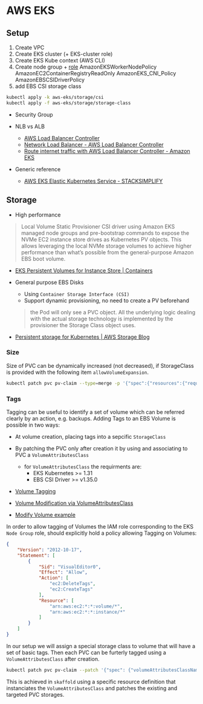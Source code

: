 # AWS EKS

## Setup

1. Create VPC
2. Create EKS cluster (+ EKS-cluster role)
3. Create EKS Kube context (AWS CLI)
4. Create node group + [role](https://docs.aws.amazon.com/eks/latest/userguide/create-node-role.html)
  AmazonEKSWorkerNodePolicy
  AmazonEC2ContainerRegistryReadOnly
  AmazonEKS_CNI_Policy
  AmazonEBSCSIDriverPolicy
5. add EBS CSI storage class

  ```bash
  kubectl apply -k aws-eks/storage/csi
  kubectl apply -f aws-eks/storage/storage-class
  ```

* Security Group
* NLB vs ALB
  * [AWS Load Balancer Controller](https://kubernetes-sigs.github.io/aws-load-balancer-controller/v2.6/)
  * [Network Load Balancer - AWS Load Balancer Controller](https://kubernetes-sigs.github.io/aws-load-balancer-controller/v2.6/guide/service/nlb/)
  * [Route internet traffic with AWS Load Balancer Controller - Amazon EKS](https://docs.aws.amazon.com/eks/latest/userguide/aws-load-balancer-controller.html)

* Generic reference
  * [AWS EKS Elastic Kubernetes Service - STACKSIMPLIFY](https://www.stacksimplify.com/aws-eks/)

## Storage

* High performance

> Local Volume Static Provisioner CSI driver using Amazon EKS managed node groups and pre-bootstrap commands to expose the NVMe EC2 instance store drives as Kubernetes PV objects. This allows leveraging the local NVMe storage volumes to achieve higher performance than what’s possible from the general-purpose Amazon EBS boot volume.

* [EKS Persistent Volumes for Instance Store | Containers](https://aws.amazon.com/blogs/containers/eks-persistent-volumes-for-instance-store/)

* General purpose EBS Disks

  * Using `Container Storage Interface (CSI)`
  * Support dynamic provisioning, no need to create a PV beforehand
  > the Pod will only see a PVC object. All the underlying logic dealing with the actual storage technology is implemented by the provisioner the Storage Class object uses.

* [Persistent storage for Kubernetes | AWS Storage Blog](https://aws.amazon.com/blogs/storage/persistent-storage-for-kubernetes/)

### Size

Size of PVC can be dynamically increased (not decreased), if StorageClass is provided with the following item `allowVolumeExpansion`.

```bash
kubectl patch pvc pv-claim --type=merge -p '{"spec":{"resources":{"requests":{"storage":"50Gi"}}}}'
```

### Tags

Tagging can be useful to identify a set of volume which can be referred clearly by an action, e.g. backups.
Adding Tags to an EBS Volume is possible in two ways:

* At volume creation, placing tags into a sepcific `StorageClass`

* By patching the PVC only after creation it by using and associating to PVC a `VolumeAttributesClass`

  * for `VolumeAttributesClass` the requirments are:
    * EKS Kubernetes >= 1.31
    * EBS CSI Driver >= v1.35.0

* [Volume Tagging](https://github.com/kubernetes-sigs/aws-ebs-csi-driver/blob/master/docs/tagging.md)
* [Volume Modification via VolumeAttributesClass](https://github.com/kubernetes-sigs/aws-ebs-csi-driver/tree/master/examples/kubernetes/modify-volume)
* [Modify Volume example](https://github.com/kubernetes-sigs/aws-ebs-csi-driver/tree/master/examples/kubernetes/modify-volume "aws-ebs-csi-driver/examples/kubernetes/modify-volume at master · kubernetes-sigs/aws-ebs-csi-driver")

In order to allow tagging of Volumes the IAM role corresponding to the EKS `Node Group` role, should explicitly hold a policy allowing
Tagging on Volumes:

```json
{
    "Version": "2012-10-17",
    "Statement": [
        {
            "Sid": "VisualEditor0",
            "Effect": "Allow",
            "Action": [
                "ec2:DeleteTags",
                "ec2:CreateTags"
            ],
            "Resource": [
                "arn:aws:ec2:*:*:volume/*",
                "arn:aws:ec2:*:*:instance/*"
            ]
        }
    ]
}
```

In our setup we will assign a special storage class to volume that will have a set of basic tags.
Then each PVC can be furterly tagged using a `VolumeAttributesClass` after creation.

```bash
kubectl patch pvc pv-claim --patch '{"spec": {"volumeAttributesClassName": "validator-tags"}}'
```

This is achieved in `skaffold` using a specific resource definition that instanciates the `VolumeAttributesClass` and patches the existing and targeted PVC storages.
